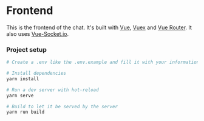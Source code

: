 # Frontend

This is the frontend of the chat.
It's built with [Vue](https://vuejs.org/), [Vuex](https://vuex.vuejs.org) and [Vue Router](https://router.vuejs.org/).
It also uses [Vue-Socket.io](https://github.com/MetinSeylan/Vue-Socket.io).

### Project setup
```bash
# Create a .env like the .env.example and fill it with your information.

# Install dependencies
yarn install

# Run a dev server with hot-reload
yarn serve

# Build to let it be served by the server
yarn run build
```
